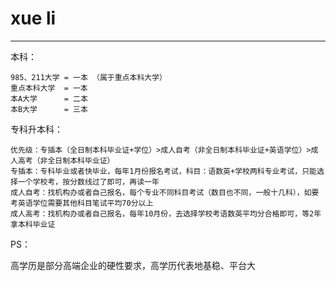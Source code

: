 # xue li

---

本科：

```
985、211大学 = 一本 （属于重点本科大学）
重点本科大学  = 一本
本A大学      = 二本
本B大学      = 三本
```



专科升本科：

```
优先级：专插本（全日制本科毕业证+学位）>成人自考（非全日制本科毕业证+英语学位）>成人高考（非全日制本科毕业证）
专插本：专科毕业或者快毕业，每年1月份报名考试，科目：语数英+学校两科专业考试，只能选择一个学校考，按分数线过了即可，再读一年
成人自考：找机构办或者自己报名，每个专业不同科目考试（数目也不同，一般十几科），如要考英语学位需要其他科目笔试平均70分以上
成人高考：找机构办或者自己报名，每年10月份，去选择学校考语数英平均分合格即可，等2年拿本科毕业证
```

PS：

高学历是部分高端企业的硬性要求，高学历代表地基稳、平台大